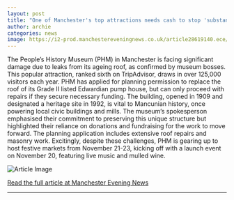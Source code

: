 ```yaml
---
layout: post
title: "One of Manchester's top attractions needs cash to stop 'substantial damages'"
author: archie
categories: news
image: https://i2-prod.manchestereveningnews.co.uk/article28619140.ece/ALTERNATES/s1200/1_DJ_MEN_300321phm_03.jpg
---
```

The People’s History Museum (PHM) in Manchester is facing significant damage due to leaks from its ageing roof, as confirmed by museum bosses. This popular attraction, ranked sixth on TripAdvisor, draws in over 125,000 visitors each year. PHM has applied for planning permission to replace the roof of its Grade II listed Edwardian pump house, but can only proceed with repairs if they secure necessary funding. The building, opened in 1909 and designated a heritage site in 1992, is vital to Mancunian history, once powering local civic buildings and mills. The museum’s spokesperson emphasised their commitment to preserving this unique structure but highlighted their reliance on donations and fundraising for the work to move forward. The planning application includes extensive roof repairs and masonry work. Excitingly, despite these challenges, PHM is gearing up to host festive markets from November 21-23, kicking off with a launch event on November 20, featuring live music and mulled wine.

![Article Image](https://i2-prod.manchestereveningnews.co.uk/article28619140.ece/ALTERNATES/s1200/1_DJ_MEN_300321phm_03.jpg)

[Read the full article at Manchester Evening News](https://www.manchestereveningnews.co.uk/news/greater-manchester-news/one-manchesters-top-attractions-needs-32623217)

---
